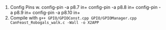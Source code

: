 1. Config Pins w.
  config-pin -a p8.7 in+
  config-pin -a p8.8 in+
  config-pin -a p8.9 in+
  config-pin -a p8.10 in+
2. Compile with `g++ GPIO/GPIOConst.cpp GPIO/GPIOManager.cpp CanFeast_Robogals_walk.c -Wall -o X2APP`

